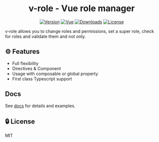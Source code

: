 <h1 align="center">v-role - Vue role manager</h1>

<p align="center">
  <a href="https://www.npmjs.com/package/v-role"><img src="https://img.shields.io/npm/v/v-role.svg" alt="Version"></a>
  <a href="https://vuejs.org/"><img src="https://badgen.net/badge/Vue/3.x/cyan" alt="Vue"></a>
  <a href="https://www.npmjs.com/package/v-role"><img src="https://img.shields.io/npm/dm/v-role.svg" alt="Downloads"></a>
  <a href="LICENSE"><img src="https://img.shields.io/npm/l/v-role.svg" alt="License"></a>
</p>

v-role allows you to change roles and permissions, set a super role, check for roles and validate them and not only.

## ⚙️ Features

- Full flexibility
- Directives & Component
- Usage with composable or global property
- First class Typescript support

## Docs

See [docs](https://grandwin.github.io/v-role/) for details and examples.

## 🔒 License

MIT

